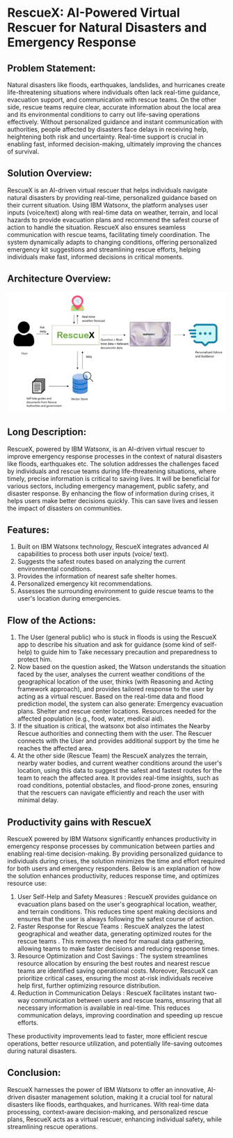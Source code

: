 # RescueX: AI-Powered Virtual Rescuer for Natural Disasters and Emergency Response


## Problem Statement:
Natural disasters like floods, earthquakes, landslides, and hurricanes create life-threatening situations where individuals often lack real-time guidance, evacuation support, and communication with rescue teams. On the other side, rescue teams require clear, accurate information about the local area and its environmental conditions to carry out life-saving operations effectively. Without personalized guidance and instant communication with authorities, people affected by disasters face delays in receiving help, heightening both risk and uncertainty. Real-time support is crucial in enabling fast, informed decision-making, ultimately improving the chances of survival.


## Solution Overview:
RescueX is an AI-driven virtual rescuer that helps individuals navigate natural disasters by providing real-time, personalized guidance based on their current situation. Using IBM Watsonx, the platform analyses user inputs (voice/text) along with real-time data on weather, terrain, and local hazards to provide evacuation plans and recommend the safest course of action to handle the situation. RescueX also ensures seamless communication with rescue teams, facilitating timely coordination. The system dynamically adapts to changing conditions, offering personalized emergency kit suggestions and streamlining rescue efforts, helping individuals make fast, informed decisions in critical moments. 


## Architecture Overview:

![Architecture](./images/arch.jpeg)

## Long Description:

RescueX, powered by IBM Watsonx, is an AI-driven virtual rescuer to improve emergency response processes in the context of natural disasters like floods, earthquakes etc. The solution addresses the challenges faced by individuals and rescue teams during life-threatening situations, where timely, precise information is critical to saving lives.
It will be beneficial for various sectors, including emergency management, public safety, and disaster response. By enhancing the flow of information during crises, it helps users make better decisions quickly. This can save lives and lessen the impact of disasters on communities.

## Features:

1. Built on IBM Watsonx technology, RescueX integrates advanced AI capabilities to process both user inputs (voice/ text).
2. Suggests the safest routes based on analyzing the current environmental conditions.
3. Provides the information of nearest safe shelter homes.
4. Personalized emergency kit recommendations.
5. Assesses the surrounding environment to guide rescue teams to the user's location during emergencies.
   
## Flow of the Actions: 

1. The User (general public) who is stuck in floods is using the RescueX app to describe his situation and ask for guidance (some kind of self-help) to guide him to Take necessary precaution and preparedness to protect him. 
2. Now based on the question asked, the Watson understands the situation faced by the user, analyses the current weather conditions of the geographical location of the user, thinks (with Reasoning and Acting framework approach), and provides tailored response to the user by acting as a virtual rescuer. Based on the real-time data and flood prediction model, the system can also generate: Emergency evacuation plans. Shelter and rescue center locations. Resources needed for the affected population (e.g., food, water, medical aid).
3. If the situation is critical, the watsonx bot also intimates the Nearby Rescue authorities and connecting them with the user. The Rescuer connects with the User and provides additional support by the time he reaches the affected area.
4. At the other side (Rescue Team) the RescueX analyzes the terrain, nearby water bodies, and current weather conditions around the user's location, using this data to suggest the safest and fastest routes for the team to reach the affected area. It provides real-time insights, such as road conditions, potential obstacles, and flood-prone zones, ensuring that the rescuers can navigate efficiently and reach the user with minimal delay.


## Productivity gains with RescueX

RescueX  powered by IBM Watsonx significantly enhances productivity in emergency response processes by communication between parties and enabling real-time decision-making. By providing personalized guidance to individuals during crises, the solution minimizes the time and effort required for both users and emergency responders.
Below is an explanation of how the solution enhances productivity, reduces response time, and optimizes resource use:

1. User Self-Help and Safety Measures : RescueX provides guidance on evacuation plans based on the user's geographical location, weather, and terrain conditions. This reduces time spent making decisions and ensures that the user is always following the safest course of action.
2. Faster Response for Rescue Teams : RescueX analyzes the latest geographical and weather data, generating optimized routes for the rescue teams . This removes the need for manual data gathering, allowing teams to make faster decisions and reducing response times.
3. Resource Optimization and Cost Savings : The system streamlines resource allocation by ensuring the best routes and nearest rescue teams are identified saving operational costs. Moreover, RescueX can prioritize critical cases, ensuring the most at-risk individuals receive help first, further optimizing resource distribution.
4. Reduction in Communication Delays : RescueX facilitates instant two-way communication between users and rescue teams, ensuring that all necessary information is available in real-time. This reduces communication delays, improving coordination and speeding up rescue efforts.

These productivity improvements lead to faster, more efficient rescue operations, better resource utilization, and potentially life-saving outcomes during natural disasters.

## Conclusion:
RescueX harnesses the power of IBM Watsonx to offer an innovative, AI-driven disaster management solution, making it a crucial tool for natural disasters like floods, earthquakes, and hurricanes. With real-time data processing, context-aware decision-making, and personalized rescue plans, RescueX acts as a virtual rescuer, enhancing individual safety, while streamlining rescue operations.

